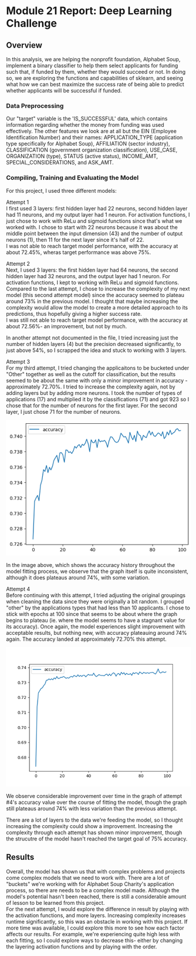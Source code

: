 # Module 21 Report: Deep Learning Challenge

## Overview
In this analysis, we are helping the nonprofit foundation, Alphabet Soup, implement a binary classifier to help them select applicants for funding such that, if funded by them, whether they would succeed or not. In doing so, we are exploring the functions and capabilities of sklearn, and seeing what how we can best maximize the success rate of being able to predict whether applicants will be successful if funded.

### Data Preprocessing
Our "target" variable is the 'IS_SUCCESSFUL' data, which contains information regarding whether the money from funding was used effectively. The other features we look are at all but the EIN (Employee Identification Number) and their names: APPLICATION_TYPE (application type specifically for Alphabet Soup), AFFILIATION (sector industry), CLASSIFICATION (government organization classification), USE_CASE, ORGANIZATION (type), STATUS (active status), INCOME_AMT, SPECIAL_CONSIDERATIONS, and ASK_AMT. 

### Compiling, Training and Evaluating the Model
For this project, I used three different models:<br>
<p>Attempt 1 <br>
I first used 3 layers: first hidden layer had 22 neurons, second hidden layer had 11 neurons, and my output layer had 1 neuron. For activation functions, I just chose to work with ReLu and sigmoid functions since that's what we worked with. I chose to start with 22 neurons because it was about the middle point between the input dimension (43) and the number of output neurons (1), then 11 for the next layer since it's half of 22.<br>
I was not able to reach target model performance, with the accuracy at about 72.45%, wheras target performance was above 75%.</p>

<p>Attempt 2 <br>
Next, I used 3 layers: the first hidden layer had 64 neurons, the second hidden layer had 32 neurons, and the output layer had 1 neuron. For activation functions, I kept to working with ReLu and sigmoid functions. Compared to the last attempt, I chose to increase the complexity of my next model (this second attempt model) since the accuracy seemed to plateau around 73% in the previous model. I thought that maybe increasing the complexity would allow the model to create a more detailed approach to its predictions, thus hopefully giving a higher success rate.<br>
I was still not able to reach target model performance, with the accuracy at about 72.56%- an improvement, but not by much.</p>

<p>In another attempt not documented in the file, I tried increasing just the number of hidden layers (4) but the precision decreased significantly, to just above 54%, so I scrapped the idea and stuck to working with 3 layers.</p>

<p>Attempt 3 <br>
For my third attempt, I tried changing the applicaitons to be bucketed under "Other" together as well as the cutoff for classification, but the results seemed to be about the same with only a minor improvement in accuracy - approximately 72.70%. I tried to increase the complexity again, not by adding layers but by adding more neurons. I took the number of types of applications (17) and multiplied it by the classifications (71) and got 923 so I chose that for the number of neurons for the first layer. For the second layer, I just chose 71 for the number of neurons. </p>

<img src="Images/fit_model3.png" alt="Attempt 3">

<p>In the image above, which shows the accuracy history throughout the model fitting process, we observe that the graph itself is quite inconsistent, although it does plateaus around 74%, with some variation.</p>

<p>Attempt 4 <br>
Before continuing with this attempt, I tried adjusting the original groupings when cleaning the data since they were originally a bit random. I grouped "other" by the applications types that had less than 10 applicants. I chose to stick with epochs at 100 since that seems to be about where the graph begins to plateau (ie. where the model seems to have a stagnant value for its accuracy). Once again, the model experiences slight improvement with acceptable results, but nothing new, with accuracy plateauing around 74% again. The accuracy landed at approximately 72.70% this attempt. </p>

<img src="Images/fit_model4.png" alt="Attemp 4">

<p>We observe considerable improvement over time in the graph of attempt #4's accuracy value over the course of fitting the model, though the graph still plateaus around 74% with less variation than the previous attempt.</p>

There are a lot of layers to the data we're feeding the model, so I thought increasing the complexity could show a improvement. Increasing the complexity through each attempt has shown minor improvement, though the strucutre of the model hasn't reached the target goal of 75% accuracy.

## Results
Overall, the model has shown us that with complex problems and projects come complex models that we need to work with. There are a lot of "buckets" we're working with for Alphabet Soup Charity's application process, so there are needs to be a complex model made. Although the model's potential hasn't been reached, there is still a considerable amount of lesson to be learned from this project. <br>
For the next attempt, I would explore the difference in result by playing with the activation functions, and more layers. Increasing complexity increases runtime significantly, so this was an obstacle in working with this project. If more time was available, I could explore this more to see how each factor affects our results. For example, we're experiencing quite high less with each fitting, so I could explore ways to decrease this- either by changing the layering activation functions and by playing with the order.